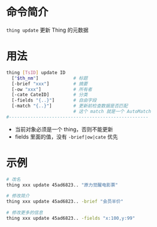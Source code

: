 # 命令简介 

`thing update` 更新 Thing 的元数据

# 用法

```bash
thing [TsID] update ID 
  ["$th_nm"]             # 标题
  [-brief "xxx"]         # 摘要
  [-ow "xxx"]            # 所有者
  [-cate CateID]         # 分类
  [-fields "{..}"]       # 自由字段
  [-match "{..}"]        # 更新前检查数据是否匹配
                         # 这个 match 就是一个 AutoMatch
#----------------------------------------------------
```

- 当前对象必须是一个 thing，否则不能更新
- fields 里面的值，没有 `-brief|ow|cate` 优先

# 示例

```bash    
# 改名
thing xxx update 45ad6823.. "原力觉醒电影票"
    
# 修改简介
thing xxx update 45ad6823.. -brief "会员半价"
    
# 修改更多的信息
thing xxx update 45ad6823.. -fields "x:100,y:99"
```
